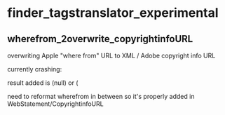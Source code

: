 # finder_tagstranslator_experimental


wherefrom_2overwrite_copyrightinfoURL
-------------------------------------
overwriting  Apple "where from" URL to XML / Adobe copyright info URL


currently crashing:  


result added is (null) or ( 



 need to reformat wherefrom in between so it's properly added in WebStatement/CopyrightinfoURL
